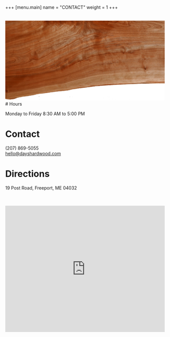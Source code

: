 +++
[menu.main]
name = "CONTACT"
weight = 1
+++

<img src="/images/wood/wood4.png" style="margin-top:20px;">

<div class="box">
# Hours

Monday to Friday 8:30 AM to 5:00 PM

# Contact

(207) 869-5055  
<a href="mailto:hello@dayshardwood.com" target="_blank">hello@dayshardwood.com</a>

# Directions

19 Post Road, Freeport, ME 04032
</div>
<br>
<br>
<iframe src="https://www.google.com/maps/embed?pb=!1m18!1m12!1m3!1d2876.451566701447!2d-70.10950078446386!3d43.8671947791146!2m3!1f0!2f0!3f0!3m2!1i1024!2i768!4f13.1!3m3!1m2!1s0x4cb27e66269e4ba9%3A0xb1c5301eb52bf053!2sDay's+Hardwood!5e0!3m2!1sen!2sus!4v1525706142987" width="100%" height="400" frameborder="0" style="border:0" allowfullscreen></iframe>

<!-- <form style="padding:3px;text-align:left;" action="https://tinyletter.com/minimalist-programmer" method="post" target="popupwindow" onsubmit="window.open('https://tinyletter.com/minimalist-programmer', 'popupwindow', 'scrollbars=yes,width=800,height=600');return true">
<div class="heading white">Subscribe <span class="hidden-sm">to blog<a href="/feed.xml"><img src="/images/logo/rss-white.svg" style="height:20px; margin-left:10px; margin-bottom:10px;"/></a></span></div>
<p>
<input id="tlemail" type="text" style="width:200px; height:30px; font-size:0.8em; color:#407EB4; font-weight:bold;" name="email" class="form-control"/>
</p>
<input type="hidden" value="1" name="embed"/>
<input type="submit" value="Subscribe" style="color:#407EB4; font-size:0.9em; padding:3px 6px; font-weight:bold; margin-left:116px;" class="btn btn-sm btn-secondary btn-blue"/>
</form><br class="visible-xs"/> -->